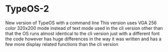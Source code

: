 # TypeOS-2
New version of TypeOS with a command line
This version uses VGA 256 color 320x200 mode instead of text mode used in the cli version
other than that the OS runs almost identical to the cli version just with a different font
the code however has huge differences in the way it was written and has a few more display related functions than the cli version
